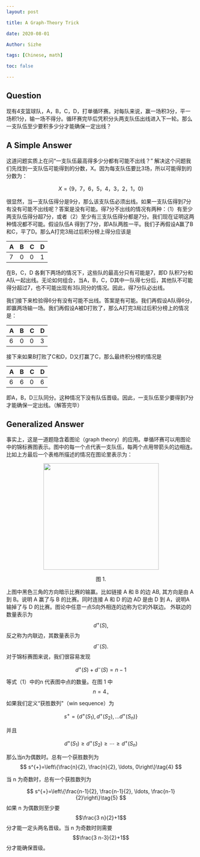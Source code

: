 ```yaml
---
layout: post

title: A Graph-Theory Trick

date: 2020-08-01

Author: Sizhe

tags: [Chinese, math]

toc: false

---
```


## Question
现有4支篮球队，A，B，C，D，打单循环赛。对每队来说，赢一场积3分，平一场积1分，输一场不得分。循环赛完毕后凭积分头两支队伍出线进入下一轮。那么一支队伍至少要积多少分才能确保一定出线？<!--more-->
## A Simple Answer

这道问题实质上在问“一支队伍最高得多少分都有可能不出线？” 解决这个问题我们先找到一支队伍可能得到的分数，X。因为每支队伍要比3场，所以可能得到的分数为：

$$X=\{9，7，6，5，4，3，2，1，0\}$$

很显然，当一支队伍得分是9分，那么该支队伍必须出线。如果一支队伍得到7分有没有可能不出线呢？答案是没有可能。得7分不出线的情况有两种：（1）有至少两支队伍得分超7分，或者（2）至少有三支队伍得分都是7分。我们现在证明这两种情况都不可能。假设队伍A 得到了7分，即A队两胜一平。我们子再假设A赢了B和C，平了D。那么A打完3局过后积分榜上得分应该是

| A | B | C | D |
|---|---|---|---|
| 7 | 0 | 0 | 1 |

在B，C，D 各剩下两场的情况下，这些队的最高分只有可能是7，即D 队积7分和A队一起出线。无论如何组合，当A，B，C，D其中一队得七分后，其他队不可能得分超过7，也不可能出现有3队同分的情况。因此，得7分队必出线。

我们接下来检验得6分有没有可能不出线。答案是有可能。我们再假设A队得6分，即赢两场输一场。我们再假设A被D打败了，那么A打完3局过后积分榜上的情况是：

| A | B | C | D |
|---|---|---|---|
| 6 | 0 | 0 | 3 |

接下来如果B打败了C和D，D又打赢了C，那么最终积分榜的情况是

| A | B | C | D |
|---|---|---|---|
| 6 | 6 | 0 | 6 |

即A，B，D三队同分。这种情况下没有队伍晋级。因此，一支队伍至少要得到7分才能确保一定出线。（解答完毕）

## Generalized Answer

事实上，这是一道题隐含着图论（graph theory）的应用。单循环赛可以用图论中的锦标赛图表示。图中的每一个点代表一支队伍，每两个点用带箭头的边相连。比如上方最后一个表格所描述的情况在图论里表示为：

<p align="center">
  <img width="307" height="283" src="{{ site.url }}/images/graph_abcd.png">
</p>
<p style="text-align: center;">图 1.</p>

上图中黑色三角的方向暗示比赛的输赢。比如链接 A 和 B 的边 AB, 其方向是由 A 到 B。说明 A 赢了与 B 的比赛。同时连接 A 和 D 的边 AD 是由 D 到 A，说明A 输掉了与 D 的比赛。图论中任意一点S向外相连的边称为它的外联边。 外联边的数量表示为 $$d^{+}(S),$$ 反之称为内联边，其数量表示为 $$d^{-}(S) .$$ 对于锦标赛图来说，我们很容易发现

$$d^{+}(S)+d^{-}(S)=n-1\tag{1}$$

等式（1）中的n 代表图中点的数量。在图 1 中 $$n=4_{\circ}$$ 如果我们定义“获胜数列"（win sequence）为

$$
s^{+}=\left\{d^{+}\left(S_{1}\right), d^{+}\left(S_{2}\right), \ldots d^{+}\left(S_{n}\right)\right\}\tag{2}
$$

并且

$$
d^{+}\left(S_{1}\right) \geq d^{+}\left(S_{2}\right) \geq \cdots \geq d^{+}\left(S_{n}\right)\tag{3}
$$

那么当n为偶数时。总有一个获胜数列为
$$
s^{+}=\left\{\frac{n}{2}, \frac{n}{2}, \ldots, 0\right\}\tag{4}
$$

当 n 为奇数时，总有一个获胜数列为

$$
s^{+}=\left\{\frac{n-1}{2}, \frac{n-1}{2}, \ldots, \frac{n-1}{2}\right\}\tag{5}
$$
如果 n 为偶数则至少要 $$\frac{3 n}{2}+1$$ 分才能一定头两名晋级。当 n 为奇数时则需要 $$\frac{3 n-3}{2}+1$$ 分才能确保晋级。